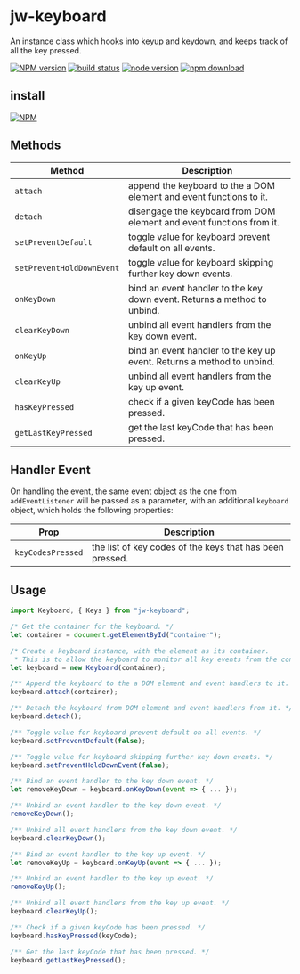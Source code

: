 # jw-keyboard

An instance class which hooks into keyup and keydown, and keeps track of all the key pressed.

[![NPM version][npm-image]][npm-url]
[![build status][travis-image]][travis-url]
[![node version][node-image]][node-url]
[![npm download][download-image]][download-url]

[npm-image]: http://img.shields.io/npm/v/jw-keyboard.svg
[npm-url]: http://npmjs.org/package/jw-keyboard
[travis-image]: https://img.shields.io/travis/WaiChungWong/jw-keyboard.svg
[travis-url]: https://travis-ci.org/WaiChungWong/jw-keyboard
[node-image]: https://img.shields.io/badge/node.js-%3E=_0.10-green.svg
[node-url]: http://nodejs.org/download/
[download-image]: https://img.shields.io/npm/dm/jw-keyboard.svg
[download-url]: https://npmjs.org/package/jw-keyboard

## install

[![NPM](https://nodei.co/npm/jw-keyboard.png)](https://nodei.co/npm/jw-keyboard)

## Methods

| Method                    | Description                                                              |
| ------------------------- | ------------------------------------------------------------------------ |
| `attach`                  | append the keyboard to the a DOM element and event functions to it.      |
| `detach`                  | disengage the keyboard from DOM element and event functions from it.     |
| `setPreventDefault`       | toggle value for keyboard prevent default on all events.                 |
| `setPreventHoldDownEvent` | toggle value for keyboard skipping further key down events.              |
| `onKeyDown`               | bind an event handler to the key down event. Returns a method to unbind. |
| `clearKeyDown`            | unbind all event handlers from the key down event.                       |
| `onKeyUp`                 | bind an event handler to the key up event. Returns a method to unbind.   |
| `clearKeyUp`              | unbind all event handlers from the key up event.                         |
| `hasKeyPressed`           | check if a given keyCode has been pressed.                               |
| `getLastKeyPressed`       | get the last keyCode that has been pressed.                              |

## Handler Event

On handling the event, the same event object as the one from `addEventListener` will be passed as a parameter, with an additional `keyboard` object, which holds the following properties:

| Prop              | Description                                              |
| ----------------- | -------------------------------------------------------- |
| `keyCodesPressed` | the list of key codes of the keys that has been pressed. |

## Usage

```javascript
import Keyboard, { Keys } from "jw-keyboard";

/* Get the container for the keyboard. */
let container = document.getElementById("container");

/* Create a keyboard instance, with the element as its container.
 * This is to allow the keyboard to monitor all key events from the container. */
let keyboard = new Keyboard(container);

/** Append the keyboard to the a DOM element and event handlers to it. */
keyboard.attach(container);

/** Detach the keyboard from DOM element and event handlers from it. */
keyboard.detach();

/** Toggle value for keyboard prevent default on all events. */
keyboard.setPreventDefault(false);

/** Toggle value for keyboard skipping further key down events. */
keyboard.setPreventHoldDownEvent(false);

/** Bind an event handler to the key down event. */
let removeKeyDown = keyboard.onKeyDown(event => { ... });

/** Unbind an event handler to the key down event. */
removeKeyDown();

/** Unbind all event handlers from the key down event. */
keyboard.clearKeyDown();

/** Bind an event handler to the key up event. */
let removeKeyUp = keyboard.onKeyUp(event => { ... });

/** Unbind an event handler to the key up event. */
removeKeyUp();

/** Unbind all event handlers from the key up event. */
keyboard.clearKeyUp();

/** Check if a given keyCode has been pressed. */
keyboard.hasKeyPressed(keyCode);

/** Get the last keyCode that has been pressed. */
keyboard.getLastKeyPressed();
```
